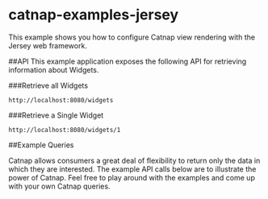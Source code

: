 catnap-examples-jersey
===

This example shows you how to configure Catnap view rendering with the Jersey web framework.

##API
This example application exposes the following API for retrieving information about Widgets.

###Retrieve all Widgets

```
http://localhost:8080/widgets
```

###Retrieve a Single Widget

```
http://localhost:8080/widgets/1
```

##Example Queries

Catnap allows consumers a great deal of flexibility to return only the data in which they are interested.  The example
API calls below are to illustrate the power of Catnap.  Feel free to play around with the examples and come up with your 
own Catnap queries.

